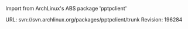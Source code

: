 Import from ArchLinux's ABS package 'pptpclient'

URL: svn://svn.archlinux.org/packages/pptpclient/trunk
Revision: 196284
